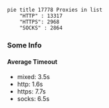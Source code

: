 
```mermaid
pie title 17778 Proxies in list
    "HTTP" : 13317
    "HTTPS": 2968
    "SOCKS" : 2864
```

### Some Info
#### Average Timeout

- mixed: 3.5s
- http: 1.6s
- https: 7.7s
- socks: 6.5s